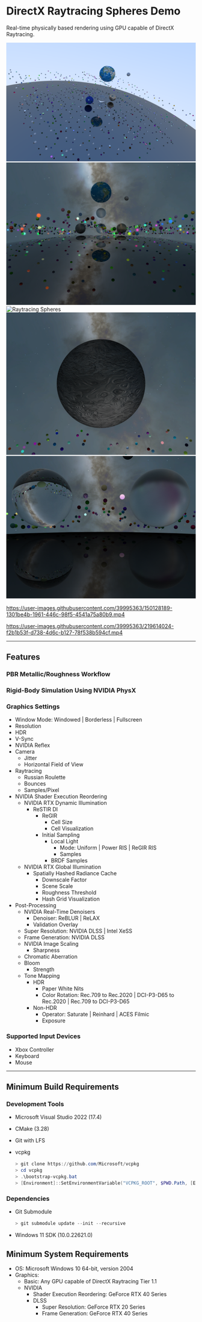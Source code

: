 # DirectX Raytracing Spheres Demo

Real-time physically based rendering using GPU capable of DirectX Raytracing.

![Raytracing Spheres](Screenshots/Raytracing-Spheres-01.png)
![Raytracing Spheres](Screenshots/Raytracing-Spheres-02.png)
![Raytracing Spheres](Screenshots/Raytracing-Spheres-03.png)
![Raytracing Spheres](Screenshots/Raytracing-Spheres-04.png)
![Raytracing Spheres](Screenshots/Raytracing-Spheres-05.png)

https://user-images.githubusercontent.com/39995363/150128189-1301be4b-1961-446c-98f5-4541a75a80b9.mp4

https://user-images.githubusercontent.com/39995363/219614024-f2b1b53f-d738-4d6c-b127-78f538b594cf.mp4

---

## Features
### PBR Metallic/Roughness Workflow

### Rigid-Body Simulation Using NVIDIA PhysX

### Graphics Settings
- Window Mode: Windowed | Borderless | Fullscreen
- Resolution
- HDR
- V-Sync
- NVIDIA Reflex
- Camera
	- Jitter
	- Horizontal Field of View
- Raytracing
	- Russian Roulette
	- Bounces
	- Samples/Pixel
- NVIDIA Shader Execution Reordering
	- NVIDIA RTX Dynamic Illumination
		- ReSTIR DI
			- ReGIR
				- Cell Size
				- Cell Visualization
			- Initial Sampling
				- Local Light
					- Mode: Uniform | Power RIS | ReGIR RIS
					- Samples
				- BRDF Samples
	- NVIDIA RTX Global Illumination
		- Spatially Hashed Radiance Cache
			- Downscale Factor
			- Scene Scale
			- Roughness Threshold
			- Hash Grid Visualization
- Post-Processing
	- NVIDIA Real-Time Denoisers
		- Denoiser: ReBLUR | ReLAX
		- Validation Overlay
	- Super Resolution: NVIDIA DLSS | Intel XeSS
	- Frame Generation: NVIDIA DLSS
	- NVIDIA Image Scaling
		- Sharpness
	- Chromatic Aberration
	- Bloom
		- Strength
	- Tone Mapping
		- HDR
			- Paper White Nits
			- Color Rotation: Rec.709 to Rec.2020 | DCI-P3-D65 to Rec.2020 | Rec.709 to DCI-P3-D65
		- Non-HDR
			- Operator: Saturate | Reinhard | ACES Filmic
			- Exposure

### Supported Input Devices
- Xbox Controller
- Keyboard
- Mouse

---

## Minimum Build Requirements
### Development Tools
- Microsoft Visual Studio 2022 (17.4)

- CMake (3.28)

- Git with LFS

- vcpkg
	```powershell
	> git clone https://github.com/Microsoft/vcpkg
	> cd vcpkg
	> .\bootstrap-vcpkg.bat
	> [Environment]::SetEnvironmentVariable("VCPKG_ROOT", $PWD.Path, [EnvironmentVariableTarget]::User)
	```

### Dependencies
- Git Submodule
	```powershell
	> git submodule update --init --recursive
	```

- Windows 11 SDK (10.0.22621.0)

## Minimum System Requirements
- OS: Microsoft Windows 10 64-bit, version 2004
- Graphics:
	- Basic: Any GPU capable of DirectX Raytracing Tier 1.1
	- NVIDIA
		- Shader Execution Reordering: GeForce RTX 40 Series
		- DLSS
			- Super Resolution: GeForce RTX 20 Series
			- Frame Generation: GeForce RTX 40 Series
